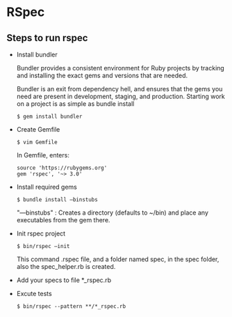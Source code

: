 # RSpec

## Steps to run rspec

* Install bundler

  Bundler provides a consistent environment for Ruby projects by tracking and installing the exact gems and versions that are needed.
  
  Bundler is an exit from dependency hell, and ensures that the gems you need are present in development, staging, and production. Starting work on a project is as simple as bundle install
  
  ```shell
  $ gem install bundler
  ```
	
* Create Gemfile

  ```shell
  $ vim Gemfile
  ```
  
  In Gemfile, enters:

  ```shell
  source 'https://rubygems.org'
  gem 'rspec', '~> 3.0'
  ```

* Install required gems

  ```shell
  $ bundle install —binstubs
  ```

  "—binstubs" : Creates a directory (defaults to ~/bin) and place  any  executables from the gem there.

* Init rspec project

  ```shell 
  $ bin/rspec —init
  ```

  This command .rspec file, and a folder named spec, in the spec folder, also the spec_helper.rb is created.


* Add your specs to file *_rspec.rb

* Excute tests
  
  ```shell
  $ bin/rspec --pattern **/*_rspec.rb
  ```
